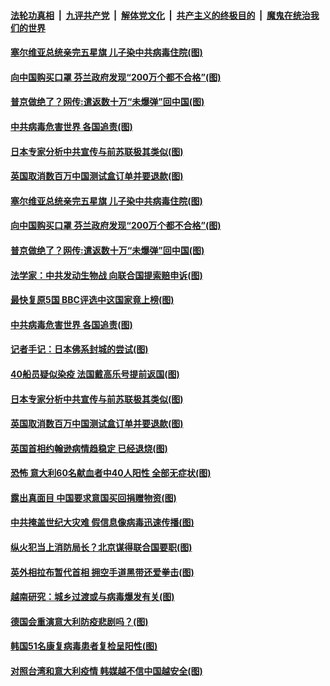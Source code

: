 

####  [法轮功真相](../../../../basic/blob/master/README.md?t=04100430) &nbsp;|&nbsp; [九评共产党](../../../../9ping.md/blob/master/README.md?t=04100430) &nbsp;|&nbsp; [解体党文化](../../../../jtdwh.md/blob/master/README.md?t=04100430)  &nbsp;|&nbsp; [共产主义的终极目的](../../../../gczydzjmd.md/blob/master/README.md?t=04100430) &nbsp;|&nbsp; [魔鬼在统治我们的世界](../../../../mgztzwmdsj.md/blob/master/README.md?t=04100430) 

#### [塞尔维亚总统亲完五星旗 儿子染中共病毒住院(图)](../pages/p9/929145.md?t=04100430) 

#### [向中国购买口罩 芬兰政府发现“200万个都不合格”(图)](../pages/p9/929129.md?t=04100430) 

#### [普京做绝了？网传:遣返数十万“未爆弹”回中国(图)](../pages/p9/929142.md?t=04100430) 

#### [中共病毒危害世界 各国追责(图)](../pages/p9/929118.md?t=04100430) 

#### [日本专家分析中共宣传与前苏联极其类似(图)](../pages/p9/929095.md?t=04100430) 

#### [英国取消数百万中国测试盒订单并要退款(图)](../pages/p9/929090.md?t=04100430) 

#### [塞尔维亚总统亲完五星旗 儿子染中共病毒住院(图)](../pages/p9/929145.md?t=04100430) 

#### [向中国购买口罩 芬兰政府发现“200万个都不合格”(图)](../pages/p9/929129.md?t=04100430) 

#### [普京做绝了？网传:遣返数十万“未爆弹”回中国(图)](../pages/p9/929142.md?t=04100430) 

#### [法学家：中共发动生物战 向联合国提索赔申诉(图)](../pages/p9/929060.md?t=04100430) 

#### [最快复原5国 BBC评选中这国家竟上榜(图)](../pages/p9/929069.md?t=04100430) 

#### [中共病毒危害世界 各国追责(图)](../pages/p9/929118.md?t=04100430) 

#### [记者手记：日本佛系封城的尝试(图)](../pages/p9/929111.md?t=04100430) 

#### [40船员疑似染疫 法国戴高乐号提前返国(图)](../pages/p9/929109.md?t=04100430) 

#### [日本专家分析中共宣传与前苏联极其类似(图)](../pages/p9/929095.md?t=04100430) 

#### [英国取消数百万中国测试盒订单并要退款(图)](../pages/p9/929090.md?t=04100430) 

#### [英国首相约翰逊病情趋稳定 已经退烧(图)](../pages/p9/929072.md?t=04100430) 

#### [恐怖 意大利60名献血者中40人阳性 全部无症状(图)](../pages/p9/928962.md?t=04100430) 

#### [露出真面目 中国要求意国买回捐赠物资(图)](../pages/p9/928940.md?t=04100430) 

#### [中共掩盖世纪大灾难 假信息像病毒迅速传播(图)](../pages/p9/928953.md?t=04100430) 

#### [纵火犯当上消防局长？北京谋得联合国要职(图)](../pages/p9/929004.md?t=04100430) 

#### [英外相拉布暂代首相 拥空手道黑带还爱拳击(图)](../pages/p9/929006.md?t=04100430) 

#### [越南研究：城乡过渡或与病毒爆发有关(图)](../pages/p9/929005.md?t=04100430) 

#### [德国会重演意大利防疫悲剧吗？(图)](../pages/p9/928998.md?t=04100430) 

#### [韩国51名康复病毒患者复检呈阳性(图)](../pages/p9/928995.md?t=04100430) 

#### [对照台湾和意大利疫情 韩媒越不信中国越安全(图)](../pages/p9/928948.md?t=04100430) 

